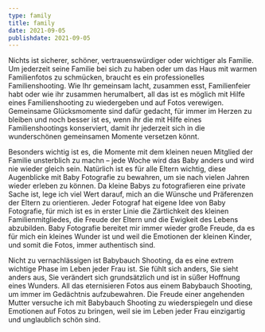 ```yaml
---
type: family
title: family
date: 2021-09-05
publishdate: 2021-09-05
---
```

Nichts ist sicherer, schöner, vertrauenswürdiger oder wichtiger als Familie. Um jederzeit seine
Familie bei sich zu haben oder um das Haus mit warmen Familienfotos zu schmücken, braucht es ein
professionelles Familienshooting. Wie Ihr gemeinsam lacht, zusammen esst, Familienfeier habt oder
wie ihr zusammen herumalbert, all das ist es möglich mit Hilfe eines Familienshooting zu wiedergeben
und auf Fotos verewigen. Gemeinsame Glücksmomente sind dafür gedacht, für immer im Herzen zu bleiben
und noch besser ist es, wenn ihr die mit Hilfe eines Familienshootings konserviert, damit ihr
jederzeit sich in die wunderschönen gemeinsamen Momente versetzen könnt.

Besonders wichtig ist es, die Momente mit dem kleinen neuen Mitglied der Familie unsterblich zu
machn – jede Woche wird das Baby anders und wird nie wieder gleich sein. Natürlich ist es für alle
Eltern wichtig, diese Augenblicke mit Baby Fotografie zu bewahren, um sie nach vielen Jahren wieder
erleben zu können. Da kleine Babys zu fotografieren eine private Sache ist, lege ich viel Wert
darauf, mich an die Wünsche und Präferenzen der Eltern zu orientieren. Jeder Fotograf hat eigene
Idee von Baby Fotografie, für mich ist es in erster Linie die Zärtlichkeit des kleinen
Familienmitgliedes, die Freude der Eltern und die Ewigkeit des Lebens abzubilden. Baby Fotografie
bereitet mir immer wieder große Freude, da es für mich ein kleines Wunder ist und weil die Emotionen
der kleinen Kinder, und somit die Fotos, immer authentisch sind.

Nicht zu vernachlässigen ist Babybauch Shooting, da es eine extrem wichtige Phase im Leben jeder
Frau ist. Sie fühlt sich anders, Sie sieht anders aus, Sie verändert sich grundsätzlich und ist in
süßer Hoffnung eines Wunders. All das eternisieren Fotos aus einem Babybauch Shooting, um immer im
Gedächtnis aufzubewahren. Die Freude einer angehenden Mutter versuche ich mit Babybauch Shooting zu
wiederspiegeln und diese Emotionen auf Fotos zu bringen, weil sie im Leben jeder Frau einzigartig
und unglaublich schön sind.

